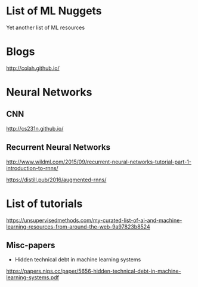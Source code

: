 # List of ML Nuggets

Yet another list of ML resources

# Blogs

http://colah.github.io/


# Neural Networks

## CNN

http://cs231n.github.io/

## Recurrent Neural Networks

http://www.wildml.com/2015/09/recurrent-neural-networks-tutorial-part-1-introduction-to-rnns/

https://distill.pub/2016/augmented-rnns/


# List of tutorials

https://unsupervisedmethods.com/my-curated-list-of-ai-and-machine-learning-resources-from-around-the-web-9a97823b8524

## Misc-papers

* Hidden technical debt in machine learning systems 

https://papers.nips.cc/paper/5656-hidden-technical-debt-in-machine-learning-systems.pdf
